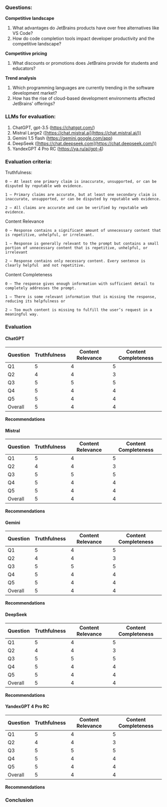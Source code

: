 ### Questions:

**Competitive landscape**

1. What advantages do JetBrains products have over free alternatives like VS Code? 
2. How do code completion tools impact developer productivity and the competitive landscape?

**Competitive pricing**

1. What discounts or promotions does JetBrains provide for students and educators?

**Trend analysis**

1. Which programming languages are currently trending in the software development market?
2. How has the rise of cloud-based development environments affected JetBrains' offerings?

### LLMs for evaluation:

1. ChatGPT, gpt-3.5 (https://chatgpt.com/)
2. Mistral Large2  ([https://chat.mistral.ai](https://chat.mistral.ai/))
3. Gemini 1.5 flash (https://gemini.google.com/app)
4. DeepSeek ([https://chat.deepseek.com](https://chat.deepseek.com/))
5.  YandexGPT 4 Pro RC (https://ya.ru/ai/gpt-4)

### Evaluation criteria:

Truthfulness:

    0 — At least one primary claim is inaccurate, unsupported, or can be disputed by reputable web evidence.
    
    1 — Primary claims are accurate, but at least one secondary claim is inaccurate, unsupported, or can be disputed by reputable web evidence.
    
    2 — All claims are accurate and can be verified by reputable web evidence.

Content Relevance

    0 — Response contains a significant amount of unnecessary content that is repetitive, unhelpful, or irrelevant. 
    
    1 — Response is generally relevant to the prompt but contains a small portion of unnecessary content that is repetitive, unhelpful, or irrelevant
    
    2 — Response contains only necessary content. Every sentence is clearly helpful  and not repetitive.


Content Completeness

    0 — The response gives enough information with sufficient detail to completely addresses the prompt.

    1 — There is some relevant information that is missing the response, reducing its helpfulness or 
    
    2 — Too much content is missing to fulfill the user’s request in a meaningful way. 


### Evaluation

#### ChatGPT

| Question | Truthfulness | Content Relevance | Content Completeness |
|----------|--------------|-------------------|----------------------|
| Q1       | 5            | 4                 | 5                    |
| Q2       | 4            | 4                 | 3                    |
| Q3       | 5            | 5                 | 5                    |
| Q4       | 5            | 4                 | 4                    |
| Q5       | 5            | 4                 | 4                    |
| Overall  | 5            | 4                 | 4                    |

**Recommendations**

#### Mistral

| Question | Truthfulness | Content Relevance | Content Completeness |
|----------|--------------|-------------------|----------------------|
| Q1       | 5            | 4                 | 5                    |
| Q2       | 4            | 4                 | 3                    |
| Q3       | 5            | 5                 | 5                    |
| Q4       | 5            | 4                 | 4                    |
| Q5       | 5            | 4                 | 4                    |
| Overall  | 5            | 4                 | 4                    |

**Recommendations**

####  Gemini

| Question | Truthfulness | Content Relevance | Content Completeness |
|----------|--------------|-------------------|----------------------|
| Q1       | 5            | 4                 | 5                    |
| Q2       | 4            | 4                 | 3                    |
| Q3       | 5            | 5                 | 5                    |
| Q4       | 5            | 4                 | 4                    |
| Q5       | 5            | 4                 | 4                    |
| Overall  | 5            | 4                 | 4                    |

**Recommendations**

#### DeepSeek

| Question | Truthfulness | Content Relevance | Content Completeness |
|----------|--------------|-------------------|----------------------|
| Q1       | 5            | 4                 | 5                    |
| Q2       | 4            | 4                 | 3                    |
| Q3       | 5            | 5                 | 5                    |
| Q4       | 5            | 4                 | 4                    |
| Q5       | 5            | 4                 | 4                    |
| Overall  | 5            | 4                 | 4                    |

**Recommendations**

#### YandexGPT 4 Pro RC

| Question | Truthfulness | Content Relevance | Content Completeness |
|----------|--------------|-------------------|----------------------|
| Q1       | 5            | 4                 | 5                    |
| Q2       | 4            | 4                 | 3                    |
| Q3       | 5            | 5                 | 5                    |
| Q4       | 5            | 4                 | 4                    |
| Q5       | 5            | 4                 | 4                    |
| Overall  | 5            | 4                 | 4                    |

**Recommendations**
    

### Conclusion